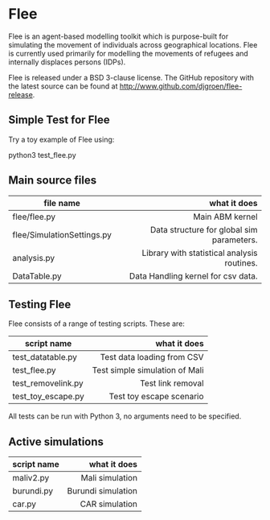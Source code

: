 # Flee

Flee is an agent-based modelling toolkit which is purpose-built for simulating
the movement of individuals across geographical locations. Flee is currently
used primarily for modelling the movements of refugees and internally displaces
persons (IDPs).

Flee is released under a BSD 3-clause license. The GitHub repository with the
latest source can be found at http://www.github.com/djgroen/flee-release.

## Simple Test for Flee

Try a toy example of Flee using:

python3 test_flee.py


## Main source files

| file name                  | what it does                                |
| -------------------------- | -------------------------------------------:| 
| flee/flee.py               | Main ABM kernel                             |
| flee/SimulationSettings.py | Data structure for global sim parameters.   |
| analysis.py                | Library with statistical analysis routines. |
| DataTable.py               | Data Handling kernel for csv data.          |


## Testing Flee

Flee consists of a range of testing scripts. These are:

| script name          | what it does                         |
| -------------------- | ------------------------------------:| 
| test\_datatable.py   | Test data loading from CSV           |
| test\_flee.py        | Test simple simulation of Mali       |
| test\_removelink.py  | Test link removal                    |
| test\_toy\_escape.py | Test toy escape scenario             |

All tests can be run with Python 3, no arguments need to be specified.

## Active simulations


| script name         | what it does                         |
| ------------------- | ------------------------------------:| 
| maliv2.py           | Mali simulation                      |
| burundi.py          | Burundi simulation                   |
| car.py              | CAR simulation                       |


